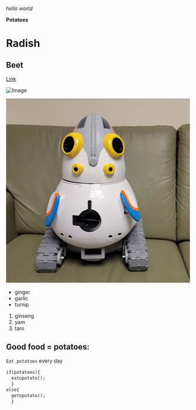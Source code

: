 *hello world*

**Potatoes** 

# Radish

## Beet
  
[Link](https://en.wikipedia.org/wiki/Potato) <br>

![Image](https://i.redd.it/s81s9n51jtz71.jpg)

![Image](13.jpg)

* ginger
* garlic
* turnip

1. ginseng
2. yam
3. taro

Good food = potatoes: 
---

`Eat potatoes` every day

```
if(potatoes){
  eatopotato();
  }
else{
  getopotato();
  }
```
